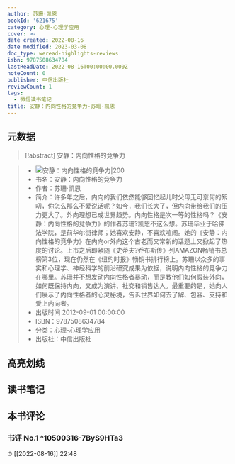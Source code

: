 ```yaml
---
author: 苏珊·凯恩
bookId: '621675'
category: 心理-心理学应用
cover: >-
date created: 2022-08-16
date modified: 2023-03-08
doc_type: weread-highlights-reviews
isbn: 9787508634784
lastReadDate: 2022-08-16T00:00:00.000Z
noteCount: 0
publisher: 中信出版社
reviewCount: 1
tags:
  - 微信读书笔记
title: 安静：内向性格的竞争力-苏珊·凯恩
---
```


## 元数据

>[!abstract] 安静：内向性格的竞争力

> - ![安静：内向性格的竞争力|200](https://wfqqreader-1252317822.image.myqcloud.com/cover/675/621675/t7_621675.jpg)
> - 书名：安静：内向性格的竞争力
> - 作者：苏珊·凯恩
> - 简介：许多年之后，内向的我们依然能够回忆起儿时父母无可奈何的絮叨，你怎么那么不爱说话呢？如今，我们长大了，但内向带给我们的压力更大了。外向理想已成世界趋势。内向性格是次一等的性格吗？《安静：内向性格的竞争力》的作者苏珊?凯恩不这么想。苏珊毕业于哈佛法学院，是前华尔街律师；她喜欢安静，不喜欢喧闹。她的《安静：内向性格的竞争力》在内向or外向这个古老而又常新的话题上又掀起了热度的讨论。上市之后即紧随《史蒂夫?乔布斯传》列AMAZON畅销书总榜第3位，现在仍然在《纽约时报》畅销书排行榜上。苏珊以众多的事实和心理学、神经科学的前沿研究成果为依据，说明内向性格的竞争力在哪里。苏珊并不想发动内向性格者暴动，而是教他们如何假装外向，如何既保持内向，又成为演讲、社交和销售达人。最重要的是，她向人们展示了内向性格者的心灵秘境，告诉世界如何去了解、包容、支持和爱上内向者。
> - 出版时间 2012-09-01 00:00:00
> - ISBN：9787508634784
> - 分类：心理-心理学应用
> - 出版社：中信出版社

## 高亮划线

## 读书笔记

## 本书评论

### 书评 No.1 ^10500316-7ByS9HTa3

⏱ [[2022-08-16]] 22:48
